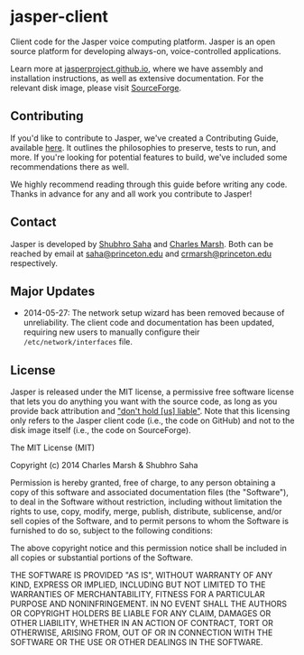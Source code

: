 jasper-client
=============

Client code for the Jasper voice computing platform. Jasper is an open source platform for developing always-on, voice-controlled applications.

Learn more at [jasperproject.github.io](http://jasperproject.github.io/), where we have assembly and installation instructions, as well as extensive documentation. For the relevant disk image, please visit [SourceForge](http://sourceforge.net/projects/jasperproject/).

## Contributing

If you'd like to contribute to Jasper, we've created a Contributing Guide, available [here](https://github.com/jasperproject/jasper-client/blob/master/CONTRIBUTING.md). It outlines the philosophies to preserve, tests to run, and more. If you're looking for potential features to build, we've included some recommendations there as well.

We highly recommend reading through this guide before writing any code. Thanks in advance for any and all work you contribute to Jasper!

## Contact

Jasper is developed by [Shubhro Saha](http://www.princeton.edu/~saha/) and [Charles Marsh](http://www.princeton.edu/~crmarsh/). Both can be reached by email at [saha@princeton.edu](mailto:saha@princeton.edu) and [crmarsh@princeton.edu](mailto:crmarsh@princeton.edu) respectively.

## Major Updates

- 2014-05-27: The network setup wizard has been removed because of unreliability. The client code and documentation has been updated, requiring new users to manually configure their `/etc/network/interfaces` file.

## License

Jasper is released under the MIT license, a permissive free software license that lets you do anything you want with the source code, as long as you provide back attribution and ["don't hold \[us\] liable"](http://choosealicense.com). Note that this licensing only refers to the Jasper client code (i.e.,  the code on GitHub) and not to the disk image itself (i.e., the code on SourceForge).

The MIT License (MIT)

Copyright (c) 2014 Charles Marsh & Shubhro Saha

Permission is hereby granted, free of charge, to any person obtaining a copy
of this software and associated documentation files (the "Software"), to deal
in the Software without restriction, including without limitation the rights
to use, copy, modify, merge, publish, distribute, sublicense, and/or sell
copies of the Software, and to permit persons to whom the Software is
furnished to do so, subject to the following conditions:

The above copyright notice and this permission notice shall be included in all
copies or substantial portions of the Software.

THE SOFTWARE IS PROVIDED "AS IS", WITHOUT WARRANTY OF ANY KIND, EXPRESS OR
IMPLIED, INCLUDING BUT NOT LIMITED TO THE WARRANTIES OF MERCHANTABILITY,
FITNESS FOR A PARTICULAR PURPOSE AND NONINFRINGEMENT. IN NO EVENT SHALL THE
AUTHORS OR COPYRIGHT HOLDERS BE LIABLE FOR ANY CLAIM, DAMAGES OR OTHER
LIABILITY, WHETHER IN AN ACTION OF CONTRACT, TORT OR OTHERWISE, ARISING FROM,
OUT OF OR IN CONNECTION WITH THE SOFTWARE OR THE USE OR OTHER DEALINGS IN THE
SOFTWARE.